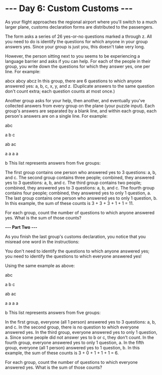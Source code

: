# --- Day 6: Custom Customs ---
As your flight approaches the regional airport where you'll switch to a much larger plane, customs declaration forms are distributed to the passengers.

The form asks a series of 26 yes-or-no questions marked a through z. All you need to do is identify the questions for which anyone in your group answers yes. Since your group is just you, this doesn't take very long.

However, the person sitting next to you seems to be experiencing a language barrier and asks if you can help. For each of the people in their group, you write down the questions for which they answer yes, one per line. For example:

abcx
abcy
abcz
In this group, there are 6 questions to which anyone answered yes: a, b, c, x, y, and z. (Duplicate answers to the same question don't count extra; each question counts at most once.)

Another group asks for your help, then another, and eventually you've collected answers from every group on the plane (your puzzle input). Each group's answers are separated by a blank line, and within each group, each person's answers are on a single line. For example:

abc

a
b
c

ab
ac

a
a
a
a

b
This list represents answers from five groups:

The first group contains one person who answered yes to 3 questions: a, b, and c.
The second group contains three people; combined, they answered yes to 3 questions: a, b, and c.
The third group contains two people; combined, they answered yes to 3 questions: a, b, and c.
The fourth group contains four people; combined, they answered yes to only 1 question, a.
The last group contains one person who answered yes to only 1 question, b.
In this example, the sum of these counts is 3 + 3 + 3 + 1 + 1 = 11.

For each group, count the number of questions to which anyone answered yes. What is the sum of those counts?

**--- Part Two ---**

As you finish the last group's customs declaration, you notice that you misread one word in the instructions:

You don't need to identify the questions to which anyone answered yes; you need to identify the questions to which everyone answered yes!

Using the same example as above:

abc

a
b
c

ab
ac

a
a
a
a

b
This list represents answers from five groups:

In the first group, everyone (all 1 person) answered yes to 3 questions: a, b, and c.
In the second group, there is no question to which everyone answered yes.
In the third group, everyone answered yes to only 1 question, a. Since some people did not answer yes to b or c, they don't count.
In the fourth group, everyone answered yes to only 1 question, a.
In the fifth group, everyone (all 1 person) answered yes to 1 question, b.
In this example, the sum of these counts is 3 + 0 + 1 + 1 + 1 = 6.

For each group, count the number of questions to which everyone answered yes. What is the sum of those counts?
